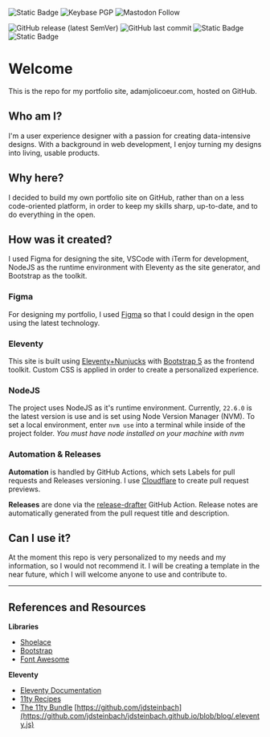 ![Static Badge](https://img.shields.io/badge/Bsky-black?style=social&logo=bluesky&link=https%3A%2F%2Fbsky.app%2Fprofile%2Fadamjol.bsky.social) ![Keybase PGP](https://img.shields.io/keybase/pgp/mindreeper2420) ![Mastodon Follow](https://img.shields.io/mastodon/follow/109566572934687761?domain=mastodon.world)

![GitHub release (latest SemVer)](https://img.shields.io/github/v/release/AdamJ/adamj.github.io?style=for-the-badge) ![GitHub last commit](https://img.shields.io/github/last-commit/AdamJ/adamj.github.io?color=%2321476b&style=for-the-badge) ![Static Badge](https://img.shields.io/badge/22-22?style=for-the-badge&logo=NVM&logoColor=%23F4DD4B&label=NVM&color=232147&link=https%3A%2F%2Fgithub.com%2FAdamJ%2FAdamJ.github.io%2Fblob%2Fmain%2F.nvmrc) ![Static Badge](https://img.shields.io/badge/Cloudflare-black?style=for-the-badge&logo=cloudflare&link=https%3A%2F%2Fadamj-github-io.pages.dev)

# Welcome

This is the repo for my portfolio site, adamjolicoeur.com, hosted on GitHub.

## Who am I?

I'm a user experience designer with a passion for creating data-intensive designs. With a background in web development, I enjoy turning my designs into living, usable products.

## Why here?

I decided to build my own portfolio site on GitHub, rather than on a less code-oriented platform, in order to keep my skills sharp, up-to-date, and to do everything in the open.

## How was it created?

I used Figma for designing the site, VSCode with iTerm for development, NodeJS as the runtime environment with Eleventy as the site generator, and Bootstrap as the toolkit.

### Figma

For designing my portfolio, I used [Figma](https://www.figma.com) so that I could design in the open using the latest technology.

### Eleventy

This site is built using [Eleventy+Nunjucks](https://www.11ty.dev/docs/languages/nunjucks/) with [Bootstrap 5](https://getbootstrap.com) as the frontend toolkit. Custom CSS is applied in order to create a personalized experience.

### NodeJS

The project uses NodeJS as it's runtime environment. Currently, `22.6.0` is the latest version is use and is set using Node Version Manager (NVM). To set a local environment, enter `nvm use` into a terminal while inside of the project folder. _You must have node installed on your machine with nvm_

### Automation & Releases

**Automation** is handled by GitHub Actions, which sets Labels for pull requests and Releases versioning. I use [Cloudflare](https://www.cloudflare.com) to create pull request previews.

**Releases** are done via the [release-drafter](https://github.com/marketplace/actions/release-drafter) GitHub Action. Release notes are automatically generated from the pull request title and description.

## Can I use it?

At the moment this repo is very personalized to my needs and my information, so I would not recommend it. I will be creating a template in the near future, which I will welcome anyone to use and contribute to.

----

## References and Resources

**Libraries**
- [Shoelace](https://www.shoelace.style)
- [Bootstrap](https://www.getbootstrap.com)
- [Font Awesome](https://www.fontawesome.com)

**Eleventy**
- [Eleventy Documentation](https://www.11ty.dev/docs/)
- [11ty Recipes](https://11ty.recipes/)
- [The 11ty Bundle](https://11tybundle.dev/)
[https://github.com/jdsteinbach](https://github.com/jdsteinbach/jdsteinbach.github.io/blob/blog/.eleventy.js)
